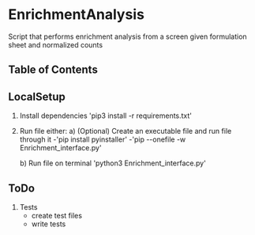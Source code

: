 # EnrichmentAnalysis

Script that performs enrichment analysis from a screen given formulation sheet and normalized counts

## Table of Contents

## LocalSetup
1) Install dependencies
'pip3 install -r requirements.txt'

2) Run file either:
	a) (Optional) Create an executable file and run file through it
	-'pip install pyinstaller'
	-'pip --onefile -w Enrichment_interface.py'

	b) Run file on terminal
	'python3 Enrichment_interface.py'

## ToDo
1) Tests
	* create test files
	* write tests
